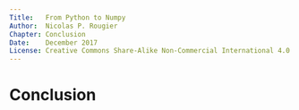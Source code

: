```yaml
---
Title:   From Python to Numpy
Author:  Nicolas P. Rougier
Chapter: Conclusion
Date:    December 2017
License: Creative Commons Share-Alike Non-Commercial International 4.0
---
```


    
Conclusion
===============================================================================


<!-- Links ------------------------------------------------------------------->
<!---------------------------------------------------------------------------->
